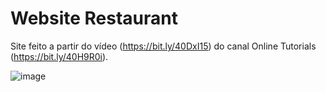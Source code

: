 # Website Restaurant

Site feito a partir do vídeo (https://bit.ly/40DxI15) do canal Online Tutorials (https://bit.ly/40H9R0i).

![image](https://user-images.githubusercontent.com/94311606/228102692-1a10b91c-1c48-4c82-a6aa-88066291fb97.png)
